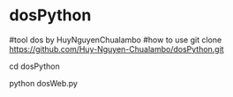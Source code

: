 # dosPython
#tool dos by HuyNguyenChualambo
#how to use
 git clone https://github.com/Huy-Nguyen-Chualambo/dosPython.git
 
 cd dosPython
 
 python  dosWeb.py
